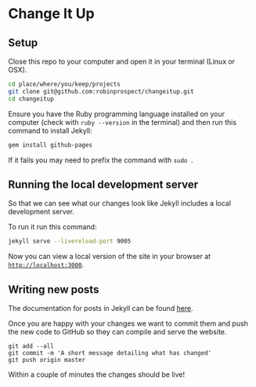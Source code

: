 # Change It Up

## Setup

Close this repo to your computer and open it in your terminal (Linux or OSX).

```sh
cd place/where/you/keep/projects
git clone git@github.com:robinprospect/changeitup.git
cd changeitup
```

Ensure you have the Ruby programming language installed on your computer
(check with `ruby --version` in the terminal) and then run this command to
install Jekyll:

```sh
gem install github-pages
```

If it fails you may need to prefix the command with `sudo `.


## Running the local development server

So that we can see what our changes look like Jekyll includes a local
development server.

To run it run this command:

```sh
jekyll serve --livereload-port 9005
```

Now you can view a local version of the site in your browser at
[`http://localhost:3000`](http://localhost:3000).


## Writing new posts

The documentation for posts in Jekyll can be found [here](https://jekyllrb.com/docs/posts/).

Once you are happy with your changes we want to commit them and push the new
code to GitHub so they can compile and serve the website.

```
git add --all
git commit -m 'A short message detailing what has changed'
git push origin master
```

Within a couple of minutes the changes should be live!
